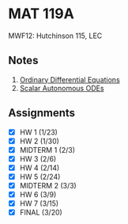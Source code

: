# MAT 119A
MWF12: Hutchinson 115, LEC
## Notes
1. [Ordinary Differential Equations](../notes/ordinary-differential-equations.md)
2. [Scalar Autonomous ODEs](../notes/scalar-autonomous-odes.md)
## Assignments
- [x] HW 1 (1/23)
- [x] HW 2 (1/30)
- [x] MIDTERM 1 (2/3)
- [x] HW 3 (2/6)
- [x] HW 4 (2/14)
- [x] HW 5 (2/24)
- [x] MIDTERM 2 (3/3)
- [x] HW 6 (3/9)
- [x] HW 7 (3/15)
- [x] FINAL (3/20)